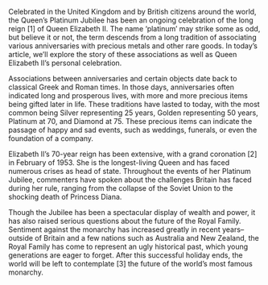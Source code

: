 Celebrated in the United Kingdom and by British citizens around the world, the Queen’s Platinum Jubilee has been an ongoing celebration of the long reign [1] of Queen Elizabeth II. The name ‘platinum’ may strike some as odd, but believe it or not, the term descends from a long tradition of associating various anniversaries with precious metals and other rare goods. In today’s article, we’ll explore the story of these associations as well as Queen Elizabeth II’s personal celebration.



Associations between anniversaries and certain objects date back to classical Greek and Roman times. In those days, anniversaries often indicated long and prosperous lives, with more and more precious items being gifted later in life. These traditions have lasted to today, with the most common being Silver representing 25 years, Golden representing 50 years, Platinum at 70, and Diamond at 75. These precious items can indicate the passage of happy and sad events, such as weddings, funerals, or even the foundation of a company.



Elizabeth II’s 70-year reign has been extensive, with a grand coronation [2] in February of 1953. She is the longest-living Queen and has faced numerous crises as head of state. Throughout the events of her Platinum Jubilee, commenters have spoken about the challenges Britain has faced during her rule, ranging from the collapse of the Soviet Union to the shocking death of Princess Diana. 



Though the Jubilee has been a spectacular display of wealth and power, it has also raised serious questions about the future of the Royal Family. Sentiment against the monarchy has increased greatly in recent years– outside of Britain and a few nations such as Australia and New Zealand, the Royal Family has come to represent an ugly historical past, which young generations are eager to forget. After this successful holiday ends, the world will be left to contemplate [3] the future of the world’s most famous monarchy.
